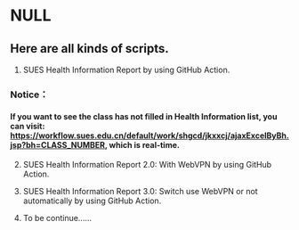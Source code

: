 # NULL

## Here are all kinds of scripts. 

1. SUES Health Information Report by using GitHub Action. 

### Notice：
#### If you want to see the class has not filled in Health Information list, you can visit: https://workflow.sues.edu.cn/default/work/shgcd/jkxxcj/ajaxExcelByBh.jsp?bh=CLASS_NUMBER, which is real-time. 

2. SUES Health Information Report 2.0: With WebVPN by using GitHub Action. 

3. SUES Health Information Report 3.0: Switch use WebVPN or not automatically by using GitHub Action. 

4. To be continue......
